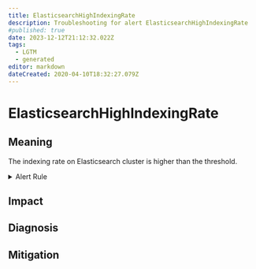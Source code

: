 ```yaml
---
title: ElasticsearchHighIndexingRate
description: Troubleshooting for alert ElasticsearchHighIndexingRate
#published: true
date: 2023-12-12T21:12:32.022Z
tags: 
  - LGTM
  - generated
editor: markdown
dateCreated: 2020-04-10T18:32:27.079Z
---
```


# ElasticsearchHighIndexingRate

## Meaning
[//]: # "Short paragraph that explains what the alert means"
The indexing rate on Elasticsearch cluster is higher than the threshold.

<details>
  <summary>Alert Rule</summary>

{{% rule "elasticsearch/prometheus-community-elasticsearch-exporter.yml" "ElasticsearchHighIndexingRate" %}}

<!-- Rule when generated

```yaml
alert: ElasticsearchHighIndexingRate
expr: sum(rate(elasticsearch_indices_indexing_index_total[1m]))> 10000
for: 5m
labels:
    severity: warning
annotations:
    summary: Elasticsearch High Indexing Rate (instance {{ $labels.instance }})
    description: |-
        The indexing rate on Elasticsearch cluster is higher than the threshold.
          VALUE = {{ $value }}
          LABELS = {{ $labels }}
    runbook: https://github.com/srerun/prometheus-alerts/blob/main/content/runbooks/prometheus-community-elasticsearch-exporter/ElasticsearchHighIndexingRate.md

```

-->

</details>


## Impact
[//]: # "What could / will happen if the alert is not addressed"



## Diagnosis
[//]: # "Steps to take to identify the cause of the problem"



## Mitigation
[//]: # "The steps necessary to resolve the alert"
